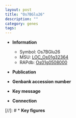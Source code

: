 ```yaml
---
layout: post
title: "Os7BGlu26"
description: ""
category: genes
tags: 
---
```


* **Information**  
    + Symbol: Os7BGlu26  
    + MSU: [LOC_Os01g32364](http://rice.uga.edu/cgi-bin/ORF_infopage.cgi?orf=LOC_Os01g32364)  
    + RAPdb: [Os01g0508000](http://rapdb.dna.affrc.go.jp/viewer/gbrowse_details/irgsp1?name=Os01g0508000)  

* **Publication**  

* **Genbank accession number**  

* **Key message**  

* **Connection**  

[//]: # * **Key figures**  


